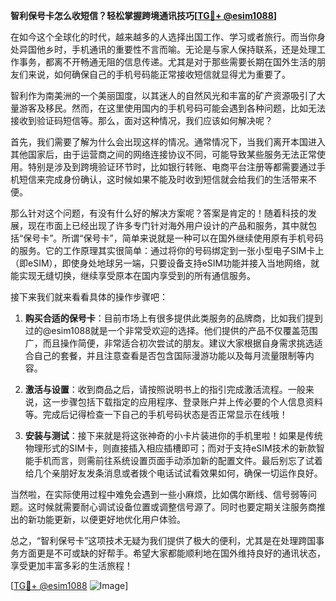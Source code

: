 **智利保号卡怎么收短信？轻松掌握跨境通讯技巧[[TG💪+ @esim1088](https://t.me/s/esim1088)]**

在如今这个全球化的时代，越来越多的人选择出国工作、学习或者旅行。而当你身处异国他乡时，手机通讯的重要性不言而喻。无论是与家人保持联系，还是处理工作事务，都离不开畅通无阻的信息传递。尤其是对于那些需要长期在国外生活的朋友们来说，如何确保自己的手机号码能正常接收短信就显得尤为重要了。

智利作为南美洲的一个美丽国度，以其迷人的自然风光和丰富的矿产资源吸引了大量游客及移民。然而，在这里使用国内的手机号码可能会遇到各种问题，比如无法接收到验证码短信等。那么，面对这种情况，我们应该如何解决呢？

首先，我们需要了解为什么会出现这样的情况。通常情况下，当我们离开本国进入其他国家后，由于运营商之间的网络连接协议不同，可能导致某些服务无法正常使用。特别是涉及到跨境验证环节时，比如银行转账、电商平台注册等都需要通过手机短信来完成身份确认，这时候如果不能及时收到短信就会给我们的生活带来不便。

那么针对这个问题，有没有什么好的解决方案呢？答案是肯定的！随着科技的发展，现在市面上已经出现了许多专门针对海外用户设计的产品和服务，其中就包括“保号卡”。所谓“保号卡”，简单来说就是一种可以在国外继续使用原有手机号码的服务。它的工作原理其实很简单：通过将你的号码绑定到一张小型电子SIM卡上（即eSIM），即使身处地球另一端，只要设备支持eSIM功能并接入当地网络，就能实现无缝切换，继续享受原本在国内享受到的所有通信服务。

接下来我们就来看看具体的操作步骤吧：

1. **购买合适的保号卡**：目前市场上有很多提供此类服务的品牌商，比如我们提到过的@esim1088就是一个非常受欢迎的选择。他们提供的产品不仅覆盖范围广，而且操作简便，非常适合初次尝试的朋友。建议大家根据自身需求挑选适合自己的套餐，并且注意查看是否包含国际漫游功能以及每月流量限制等内容。

2. **激活与设置**：收到商品之后，请按照说明书上的指引完成激活流程。一般来说，这一步骤包括下载指定的应用程序、登录账户并上传必要的个人信息资料等。完成后记得检查一下自己的手机号码状态是否正常显示在线哦！

3. **安装与测试**：接下来就是将这张神奇的小卡片装进你的手机里啦！如果是传统物理形式的SIM卡，则直接插入相应插槽即可；而对于支持eSIM技术的新款智能手机而言，则需前往系统设置页面手动添加新的配置文件。最后别忘了试着给几个亲朋好友发条消息或者拨个电话试试看效果如何，确保一切运作良好。

当然啦，在实际使用过程中难免会遇到一些小麻烦，比如偶尔断线、信号弱等问题。这时候就需要耐心调试设备位置或调整信号源了。同时也要定期关注服务商推出的新功能更新，以便更好地优化用户体验。

总之，“智利保号卡”这项技术无疑为我们提供了极大的便利，尤其是在处理跨国事务方面更是不可或缺的好帮手。希望大家都能顺利地在国外维持良好的通讯状态，享受更加丰富多彩的生活旅程！

[[TG💪+ @esim1088](https://t.me/s/esim1088) ![Image](https://i.postimg.cc/4NQfJmqS/Snipaste-2025-05-13-00-14-12.png)]